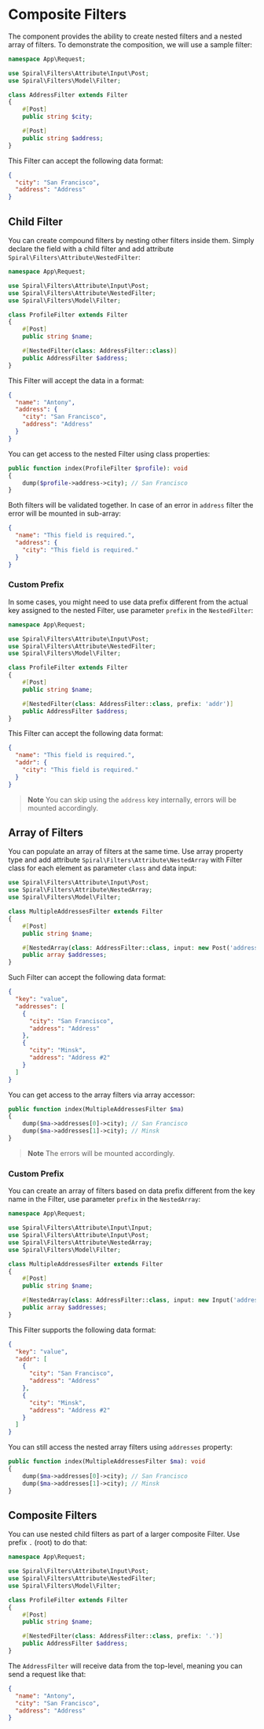 # Composite Filters

The component provides the ability to create nested filters and a nested array of filters. To demonstrate the
composition, we will use a sample filter:

```php
namespace App\Request;

use Spiral\Filters\Attribute\Input\Post;
use Spiral\Filters\Model\Filter;

class AddressFilter extends Filter
{
    #[Post]
    public string $city;

    #[Post]
    public string $address;
}
```

This Filter can accept the following data format:

```json
{
  "city": "San Francisco",
  "address": "Address"
}
```

## Child Filter

You can create compound filters by nesting other filters inside them. Simply declare the field with a child filter 
and add attribute `Spiral\Filters\Attribute\NestedFilter`:

```php
namespace App\Request;

use Spiral\Filters\Attribute\Input\Post;
use Spiral\Filters\Attribute\NestedFilter;
use Spiral\Filters\Model\Filter;

class ProfileFilter extends Filter
{
    #[Post]
    public string $name;

    #[NestedFilter(class: AddressFilter::class)]
    public AddressFilter $address;
}
```

This Filter will accept the data in a format:

```json
{
  "name": "Antony",
  "address": {
    "city": "San Francisco",
    "address": "Address"
  }
}
```

You can get access to the nested Filter using class properties:

```php
public function index(ProfileFilter $profile): void
{
    dump($profile->address->city); // San Francisco
}
```

Both filters will be validated together. In case of an error in `address` filter the error will be mounted in sub-array:

```json
{
  "name": "This field is required.",
  "address": {
    "city": "This field is required."
  }
}
```

### Custom Prefix

In some cases, you might need to use data prefix different from the actual key assigned to the nested Filter, use 
parameter `prefix` in the `NestedFilter`:

```php
namespace App\Request;

use Spiral\Filters\Attribute\Input\Post;
use Spiral\Filters\Attribute\NestedFilter;
use Spiral\Filters\Model\Filter;

class ProfileFilter extends Filter
{
    #[Post]
    public string $name;

    #[NestedFilter(class: AddressFilter::class, prefix: 'addr')]
    public AddressFilter $address;
}
```

This Filter can accept the following data format:

```json
{
  "name": "This field is required.",
  "addr": {
    "city": "This field is required."
  }
}
```

> **Note**
> You can skip using the `address` key internally, errors will be mounted accordingly.

## Array of Filters

You can populate an array of filters at the same time. Use array property type and add attribute 
`Spiral\Filters\Attribute\NestedArray` with Filter class for each element as parameter `class` and data input:

```php
use Spiral\Filters\Attribute\Input\Post;
use Spiral\Filters\Attribute\NestedArray;
use Spiral\Filters\Model\Filter;

class MultipleAddressesFilter extends Filter
{
    #[Post]
    public string $name;

    #[NestedArray(class: AddressFilter::class, input: new Post('addresses'))]
    public array $addresses;
}
```

Such Filter can accept the following data format:

```json
{
  "key": "value",
  "addresses": [
    {
      "city": "San Francisco",
      "address": "Address"
    },
    {
      "city": "Minsk",
      "address": "Address #2"
    }
  ]
}
```

You can get access to the array filters via array accessor:

```php
public function index(MultipleAddressesFilter $ma)
{
    dump($ma->addresses[0]->city); // San Francisco
    dump($ma->addresses[1]->city); // Minsk
}
```

> **Note**
> The errors will be mounted accordingly.

### Custom Prefix

You can create an array of filters based on data prefix different from the key name in the Filter, use
parameter `prefix` in the `NestedArray`:

```php
namespace App\Request;

use Spiral\Filters\Attribute\Input\Input;
use Spiral\Filters\Attribute\Input\Post;
use Spiral\Filters\Attribute\NestedArray;
use Spiral\Filters\Model\Filter;

class MultipleAddressesFilter extends Filter
{
    #[Post]
    public string $name;

    #[NestedArray(class: AddressFilter::class, input: new Input('addresses'), prefix: 'addr')]
    public array $addresses;
}
```

This Filter supports the following data format:

```json
{
  "key": "value",
  "addr": [
    {
      "city": "San Francisco",
      "address": "Address"
    },
    {
      "city": "Minsk",
      "address": "Address #2"
    }
  ]
}
```

You can still access the nested array filters using `addresses` property:

```php
public function index(MultipleAddressesFilter $ma): void
{
    dump($ma->addresses[0]->city); // San Francisco
    dump($ma->addresses[1]->city); // Minsk
}
```

## Composite Filters

You can use nested child filters as part of a larger composite Filter. Use prefix `.` (root) to do that:

```php
namespace App\Request;

use Spiral\Filters\Attribute\Input\Post;
use Spiral\Filters\Attribute\NestedFilter;
use Spiral\Filters\Model\Filter;

class ProfileFilter extends Filter
{
    #[Post]
    public string $name;

    #[NestedFilter(class: AddressFilter::class, prefix: '.')]
    public AddressFilter $address;
}
```

The `AddressFilter` will receive data from the top-level, meaning you can send a request like that:

```json
{
  "name": "Antony",
  "city": "San Francisco",
  "address": "Address"
}
```
